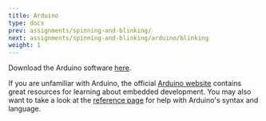 ```yaml
---
title: Arduino
type: docs
prev: assignments/spinning-and-blinking/
next: assignments/spinning-and-blinking/arduino/blinking
weight: 1
---
```


Download the Arduino software [here](https://www.arduino.cc/en/software).

If you are unfamiliar with Arduino, the official [Arduino website](https://www.arduino.cc/reference/en/)
contains great resources for learning about embedded development. You may also want to take a look at
the [reference page](https://www.arduino.cc/reference/en/) for help with Arduino's syntax and language.
